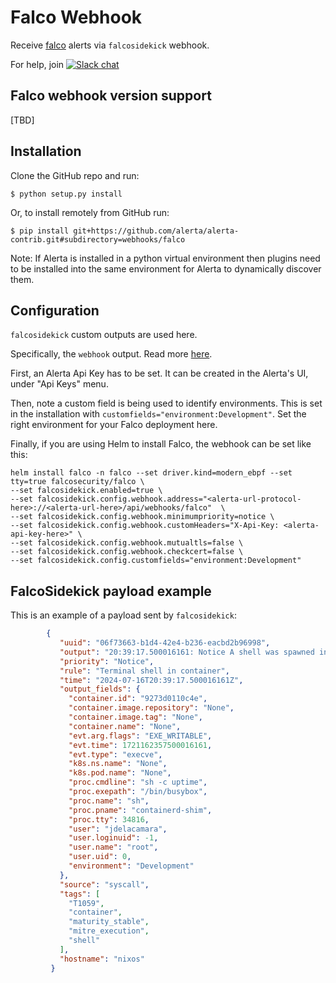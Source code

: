 Falco Webhook
==============

Receive [falco](https://falco.org/) alerts via `falcosidekick` webhook.

For help, join [![Slack chat](https://img.shields.io/badge/chat-on%20slack-blue?logo=slack)](https://slack.alerta.dev)

Falco webhook version support
-------------------------------

[TBD]

Installation
------------

Clone the GitHub repo and run:

    $ python setup.py install

Or, to install remotely from GitHub run:

    $ pip install git+https://github.com/alerta/alerta-contrib.git#subdirectory=webhooks/falco

Note: If Alerta is installed in a python virtual environment then plugins
need to be installed into the same environment for Alerta to dynamically
discover them.

Configuration
-------------

`falcosidekick` custom outputs are used here.

Specifically, the `webhook` output. Read more [here](https://github.com/falcosecurity/falcosidekick/blob/master/docs/outputs/webhook.md).

First, an Alerta Api Key has to be set. It can be created in the Alerta's UI, under "Api Keys" menu.

Then, note a custom field is being used to identify environments. This is set in the installation with `customfields="environment:Development"`. Set the right environment for your Falco deployment here.

Finally, if you are using Helm to install Falco, the webhook can be set like this:

``` shell
helm install falco -n falco --set driver.kind=modern_ebpf --set tty=true falcosecurity/falco \
--set falcosidekick.enabled=true \
--set falcosidekick.config.webhook.address="<alerta-url-protocol-here>://<alerta-url-here>/api/webhooks/falco"  \
--set falcosidekick.config.webhook.minimumpriority=notice \
--set falcosidekick.config.webhook.customHeaders="X-Api-Key: <alerta-api-key-here>" \
--set falcosidekick.config.webhook.mutualtls=false \
--set falcosidekick.config.webhook.checkcert=false \
--set falcosidekick.config.customfields="environment:Development"
```

FalcoSidekick payload example
-----------------------------

This is an example of a payload sent by `falcosidekick`:

``` json
        {
           "uuid": "06f73663-b1d4-42e4-b236-eacbd2b96998",
           "output": "20:39:17.500016161: Notice A shell was spawned in a container with an attached terminal (evt_type=execve user=root user_uid=0 user_loginuid=-1 process=sh proc_exepath=/bin/busybox parent=containerd-shim command=sh -c uptime terminal=34816 exe_flags=EXE_WRITABLE container_id=9273d0110c4e container_image=<NA> container_image_tag=<NA> container_name=<NA> k8s_ns=<NA> k8s_pod_name=<NA>)",
           "priority": "Notice",
           "rule": "Terminal shell in container",
           "time": "2024-07-16T20:39:17.500016161Z",
           "output_fields": {
             "container.id": "9273d0110c4e",
             "container.image.repository": "None",
             "container.image.tag": "None",
             "container.name": "None",
             "evt.arg.flags": "EXE_WRITABLE",
             "evt.time": 1721162357500016161,
             "evt.type": "execve",
             "k8s.ns.name": "None",
             "k8s.pod.name": "None",
             "proc.cmdline": "sh -c uptime",
             "proc.exepath": "/bin/busybox",
             "proc.name": "sh",
             "proc.pname": "containerd-shim",
             "proc.tty": 34816,
             "user": "jdelacamara",
             "user.loginuid": -1,
             "user.name": "root",
             "user.uid": 0,
             "environment": "Development"
           },
           "source": "syscall",
           "tags": [
             "T1059",
             "container",
             "maturity_stable",
             "mitre_execution",
             "shell"
           ],
           "hostname": "nixos"
         }
```
